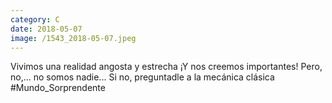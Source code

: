 ```yaml
--- 
category: C 
date: 2018-05-07 
image: /1543_2018-05-07.jpeg 
--- 
```


Vivimos una realidad angosta y estrecha ¡Y nos creemos importantes! Pero, no,... no somos nadie... Si no, preguntadle a la mecánica clásica #Mundo_Sorprendente